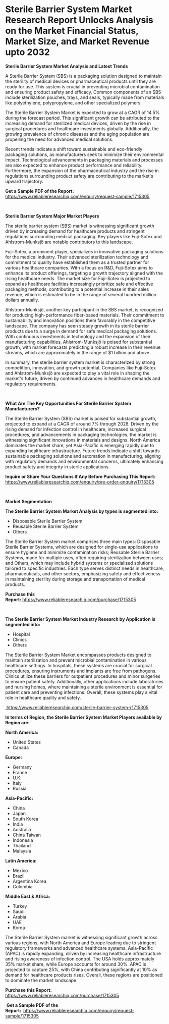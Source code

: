 <p><h1>Sterile Barrier System Market Research Report Unlocks Analysis on the Market Financial Status, Market Size, and Market Revenue upto 2032</h1></p><p><strong>Sterile Barrier System Market Analysis and Latest Trends</strong></p>
<p><p>A Sterile Barrier System (SBS) is a packaging solution designed to maintain the sterility of medical devices or pharmaceutical products until they are ready for use. This system is crucial in preventing microbial contamination and ensuring product safety and efficacy. Common components of an SBS include sterilization pouches, trays, and seals, typically made from materials like polyethylene, polypropylene, and other specialized polymers.</p><p>The Sterile Barrier System Market is expected to grow at a CAGR of 14.5% during the forecast period. This significant growth can be attributed to the increasing demand for sterilized medical devices, driven by the rise in surgical procedures and healthcare investments globally. Additionally, the growing prevalence of chronic diseases and the aging population are propelling the need for advanced medical solutions.</p><p>Recent trends indicate a shift toward sustainable and eco-friendly packaging solutions, as manufacturers seek to minimize their environmental impact. Technological advancements in packaging materials and processes are also expected to enhance product performance and reliability. Furthermore, the expansion of the pharmaceutical industry and the rise in regulations surrounding product safety are contributing to the market's upward trajectory.</p></p>
<p><strong>Get a Sample PDF of the Report:&nbsp;</strong> <a href="https://www.reliableresearchiq.com/enquiry/request-sample/1715305?utm_campaign=3081&utm_medium=2&utm_source=Github&utm_content=ia&utm_term=13042025&utm_id=sterile-barrier-system">https://www.reliableresearchiq.com/enquiry/request-sample/1715305</a></p>
<p>&nbsp;</p>
<p><strong>Sterile Barrier System Major Market Players</strong></p>
<p><p>The sterile barrier system (SBS) market is witnessing significant growth driven by increasing demand for healthcare products and stringent regulations surrounding medical packaging. Key players like Fuji-Sotex and Ahlstrom-Munksjö are notable contributors to this landscape.</p><p>Fuji-Sotex, a prominent player, specializes in innovative packaging solutions for the medical industry. Their advanced sterilization technology and commitment to quality have established them as a trusted partner for various healthcare companies. With a focus on R&D, Fuji-Sotex aims to enhance its product offerings, targeting a growth trajectory aligned with the rising healthcare needs. The market size for Fuji-Sotex is projected to expand as healthcare facilities increasingly prioritize safe and effective packaging methods, contributing to a potential increase in their sales revenue, which is estimated to be in the range of several hundred million dollars annually.</p><p>Ahlstrom-Munksjö, another key participant in the SBS market, is recognized for producing high-performance fiber-based materials. Their commitment to sustainability and innovation positions them favorably in the competitive landscape. The company has seen steady growth in its sterile barrier products due to a surge in demand for safe medical packaging solutions. With continuous investments in technology and the expansion of their manufacturing capabilities, Ahlstrom-Munksjö is poised for substantial growth, with market forecasts predicting a robust increase in their revenue streams, which are approximately in the range of $1 billion and above.</p><p>In summary, the sterile barrier system market is characterized by strong competition, innovation, and growth potential. Companies like Fuji-Sotex and Ahlstrom-Munksjö are expected to play a vital role in shaping the market's future, driven by continued advances in healthcare demands and regulatory requirements.</p></p>
<p>&nbsp;</p>
<p><strong>What Are The Key Opportunities For Sterile Barrier System Manufacturers?</strong></p>
<p><p>The Sterile Barrier System (SBS) market is poised for substantial growth, projected to expand at a CAGR of around 7% through 2028. Driven by the rising demand for infection control in healthcare, increased surgical procedures, and advancements in packaging technologies, the market is witnessing significant innovations in materials and designs. North America dominates the market share, yet Asia-Pacific is emerging rapidly due to expanding healthcare infrastructure. Future trends indicate a shift towards sustainable packaging solutions and automation in manufacturing, aligning with regulatory demands and environmental concerns, ultimately enhancing product safety and integrity in sterile applications.</p></p>
<p><strong>Inquire or Share Your Questions If Any Before Purchasing This Report:</strong> <a href="https://www.reliableresearchiq.com/enquiry/pre-order-enquiry/1715305?utm_campaign=3081&utm_medium=2&utm_source=Github&utm_content=ia&utm_term=13042025&utm_id=sterile-barrier-system">https://www.reliableresearchiq.com/enquiry/pre-order-enquiry/1715305</a></p>
<p>&nbsp;</p>
<p><strong>Market Segmentation</strong></p>
<p><strong>The Sterile Barrier System Market Analysis by types is segmented into:</strong></p>
<p><ul><li>Disposable Sterile Barrier System</li><li>Reusable Sterile Barrier System</li><li>Others</li></ul></p>
<p><p>The Sterile Barrier System market comprises three main types: Disposable Sterile Barrier Systems, which are designed for single-use applications to ensure hygiene and minimize contamination risks; Reusable Sterile Barrier Systems, made for multiple uses, often requiring sterilization between uses; and Others, which may include hybrid systems or specialized solutions tailored to specific industries. Each type serves distinct needs in healthcare, pharmaceuticals, and other sectors, emphasizing safety and effectiveness in maintaining sterility during storage and transportation of medical products.</p></p>
<p><strong>Purchase this Report:&nbsp;</strong><a href="https://www.reliableresearchiq.com/purchase/1715305?utm_campaign=3081&utm_medium=2&utm_source=Github&utm_content=ia&utm_term=13042025&utm_id=sterile-barrier-system">https://www.reliableresearchiq.com/purchase/1715305</a></p>
<p>&nbsp;</p>
<p><strong>The Sterile Barrier System Market Industry Research by Application is segmented into:</strong></p>
<p><ul><li>Hospital</li><li>Clinics</li><li>Others</li></ul></p>
<p><p>The Sterile Barrier System Market encompasses products designed to maintain sterilization and prevent microbial contamination in various healthcare settings. In hospitals, these systems are crucial for surgical procedures, ensuring instruments and implants are free from pathogens. Clinics utilize these barriers for outpatient procedures and minor surgeries to ensure patient safety. Additionally, other applications include laboratories and nursing homes, where maintaining a sterile environment is essential for patient care and preventing infections. Overall, these systems play a vital role in healthcare quality and safety.</p></p>
<p><a href="https://www.reliableresearchiq.com/sterile-barrier-system-r1715305?utm_campaign=3081&utm_medium=2&utm_source=Github&utm_content=ia&utm_term=13042025&utm_id=sterile-barrier-system">&nbsp;https://www.reliableresearchiq.com/sterile-barrier-system-r1715305</a></p>
<p><strong>In terms of Region, the Sterile Barrier System Market Players available by Region are:</strong></p>
<p>
    <p> <strong> North America: </strong>
        <ul>
            <li>United States</li>
            <li>Canada</li>
        </ul>
        </p> 
    <p> <strong> Europe: </strong>
        <ul>
            <li>Germany</li>
            <li>France</li>
            <li>U.K.</li>
            <li>Italy</li>
            <li>Russia</li>
        </ul>
        </p> 
    <p> <strong> Asia-Pacific: </strong>
        <ul>
            <li>China</li>
            <li>Japan</li>
            <li>South Korea</li>
            <li>India</li>
            <li>Australia</li>
            <li>China Taiwan</li>
            <li>Indonesia</li>
            <li>Thailand</li>
            <li>Malaysia</li>
        </ul>
        </p> 
    <p> <strong> Latin America: </strong>
        <ul>
            <li>Mexico</li>
            <li>Brazil</li>
            <li>Argentina Korea</li>
            <li>Colombia</li>
        </ul>
        </p> 
    <p> <strong> Middle East & Africa: </strong>
        <ul>
            <li>Turkey</li>
            <li>Saudi</li>
            <li>Arabia</li>
            <li>UAE</li>
            <li>Korea</li>
        </ul>
    </p>
    </p>
<p><p>The Sterile Barrier System market is witnessing significant growth across various regions, with North America and Europe leading due to stringent regulatory frameworks and advanced healthcare systems. Asia-Pacific (APAC) is rapidly expanding, driven by increasing healthcare infrastructure and rising awareness of infection control. The USA holds approximately 35% market share, while Europe accounts for around 30%. APAC is projected to capture 25%, with China contributing significantly at 10% as demand for healthcare products rises. Overall, these regions are positioned to dominate the market landscape.</p></p>
<p><strong>Purchase this Report: </strong><a href="https://www.reliableresearchiq.com/purchase/1715305?utm_campaign=3081&utm_medium=2&utm_source=Github&utm_content=ia&utm_term=13042025&utm_id=sterile-barrier-system">https://www.reliableresearchiq.com/purchase/1715305</a></p>
<p>&nbsp;<strong>Get a Sample PDF of the Report:&nbsp;&nbsp;</strong><a href="https://www.reliableresearchiq.com/enquiry/request-sample/1715305?utm_campaign=3081&utm_medium=2&utm_source=Github&utm_content=ia&utm_term=13042025&utm_id=sterile-barrier-system">https://www.reliableresearchiq.com/enquiry/request-sample/1715305</a></p>
<p><strong></strong></p>
<p><p></p><p></p><p></p></p>